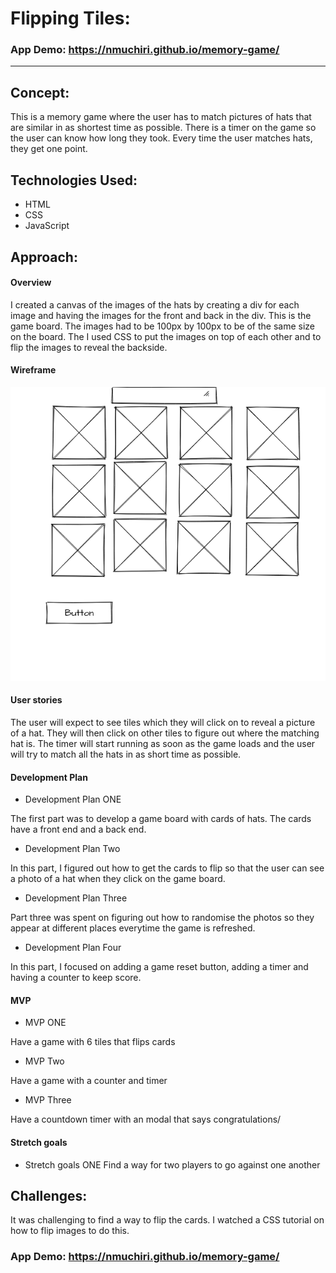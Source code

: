 
# Flipping Tiles: 

### App Demo: https://nmuchiri.github.io/memory-game/

---

## Concept:

This is a memory game where the user has to match pictures of hats that are similar in as shortest time as possible. There is a timer on the game so the user can know how long they took. Every time the user matches hats, they get one point. 

## Technologies Used:

* HTML
* CSS
* JavaScript 


## Approach:

#### Overview
I created a canvas of the images of the hats by creating a div for each image and having the images for the front and back in the div. This is the game board. The images had to be 100px by 100px to be of the same size on the board. 
The I used CSS to put the images on top of each other and to flip the images to reveal the backside. 

#### Wireframe

<img src= "Memory Game Images/Memory Game wireFrame.png">

#### User stories

The user will expect to see tiles which they will click on to reveal a picture of a hat. They will then click on other tiles to figure out where the matching hat is. The timer will start running as soon as the game loads and the user will try to match all the hats in as short time as possible. 

#### Development Plan 

* Development Plan  ONE

The first part was to develop a game board with cards of hats. The cards have a front end and a back end. 

* Development Plan  Two

In this part, I figured out how to get the cards to flip so that the user can see a photo of a hat when they click on the game board.

* Development Plan  Three 

Part three was spent on figuring out how to randomise the photos so they appear at different places everytime the game is refreshed. 

* Development Plan  Four

In this part, I focused on adding a game reset button, adding a timer and having a counter to keep score. 

#### MVP

* MVP ONE

Have a game with 6 tiles that flips cards

* MVP Two

Have a game with a counter and timer 

* MVP Three 

Have a countdown timer with an modal that says congratulations/


#### Stretch goals

* Stretch goals ONE
Find a way for two players to go against one another

## Challenges:

It was challenging to find a way to flip the cards. I watched a CSS tutorial on how to flip images to do this.  

### App Demo: https://nmuchiri.github.io/memory-game/

